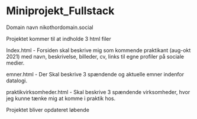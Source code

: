 # Miniprojekt_Fullstack

Domain navn nikothordomain.social


Projektet kommer til at indholde 3 html filer 

Index.html - Forsiden skal beskrive mig som kommende praktikant (aug-okt 2021) med navn, beskrivelse, billeder, cv, links til egne profiler på sociale medier.

emner.html -  Der Skal beskrive 3 spændende og aktuelle emner indenfor datalogi. 

praktikvirksomheder.html - Skal beskrive 3 spændende virksomheder, hvor jeg kunne tænke mig at komme i praktik hos.  


Projektet bliver opdateret løbende
